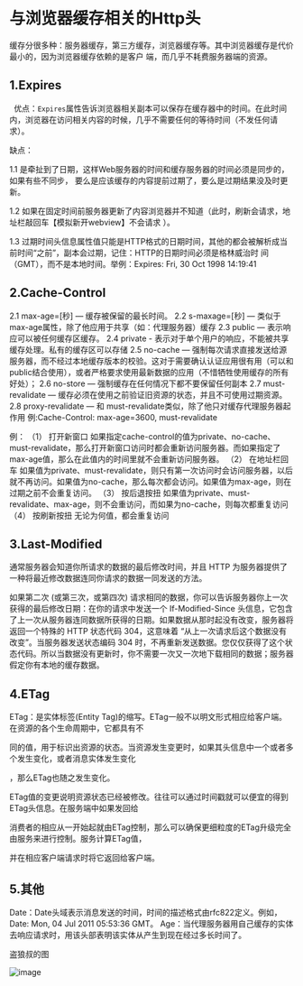 # 与浏览器缓存相关的Http头

缓存分很多种：服务器缓存，第三方缓存，浏览器缓存等。其中浏览器缓存是代价最小的，因为浏览器缓存依赖的是客户 端，而几乎不耗费服务器端的资源。

## 1.Expires
  
优点：`Expires`属性告诉浏览器相关副本可以保存在缓存器中的时间。在此时间内，浏览器在访问相关内容的时候，几乎不需要任何的等待时间（不发任何请求）。

缺点：

1.1 是牵扯到了日期，这样Web服务器的时间和缓存服务器的时间必须是同步的，如果有些不同步， 要么是应该缓存的内容提前过期了，要么是过期结果没及时更新。

1.2 如果在固定时间前服务器更新了内容浏览器并不知道（此时，刷新会请求，地址栏敲回车【模拟新开webview】不会请求 ）。

1.3 过期时间头信息属性值只能是HTTP格式的日期时间，其他的都会被解析成当前时间“之前”，副本会过期，记住：HTTP的日期时间必须是格林威治时 间（GMT），而不是本地时间。举例：Expires: Fri, 30 Oct 1998 14:19:41

## 2.Cache-Control

2.1 max-age=[秒] — 缓存被保留的最长时间。
2.2 s-maxage=[秒] — 类似于max-age属性，除了他应用于共享（如：代理服务器）缓存
2.3 public — 表示响应可以被任何缓存区缓存。
2.4 private - 表示对于单个用户的响应，不能被共享缓存处理。私有的缓存区可以存储
2.5 no-cache — 强制每次请求直接发送给源服务器，而不经过本地缓存版本的校验。这对于需要确认认证应用很有用（可以和public结合使用），或者严格要求使用最新数据的应用（不惜牺牲使用缓存的所有好处）；
2.6 no-store — 强制缓存在任何情况下都不要保留任何副本
2.7 must-revalidate — 缓存必须在使用之前验证旧资源的状态，并且不可使用过期资源。
2.8 proxy-revalidate — 和 must-revalidate类似，除了他只对缓存代理服务器起作用
例:Cache-Control: max-age=3600, must-revalidate

例：
（1） 打开新窗口
如果指定cache-control的值为private、no-cache、must-revalidate，那么打开新窗口访问时都会重新访问服务器。而如果指定了max-age值，那么在此值内的时间里就不会重新访问服务器。
（2） 在地址栏回车
如果值为private、must-revalidate，则只有第一次访问时会访问服务器，以后就不再访问。如果值为no-cache，那么每次都会访问。如果值为max-age，则在过期之前不会重复访问。
（3） 按后退按扭
如果值为private、must-revalidate、max-age，则不会重访问，而如果为no-cache，则每次都重复访问
（4） 按刷新按扭
无论为何值，都会重复访问

## 3.Last-Modified

  通常服务器会知道你所请求的数据的最后修改时间，并且 HTTP 为服务器提供了一种将最近修改数据连同你请求的数据一同发送的方法。

  如果第二次 (或第三次，或第四次) 请求相同的数据，你可以告诉服务器你上一次获得的最后修改日期：在你的请求中发送一个 If-Modified-Since 头信息，它包含了上一次从服务器连同数据所获得的日期。如果数据从那时起没有改变，服务器将返回一个特殊的 HTTP 状态代码 304，这意味着 “从上一次请求后这个数据没有改变”。当服务器发送状态编码 304 时，不再重新发送数据。您仅仅获得了这个状态代码。所以当数据没有更新时，你不需要一次又一次地下载相同的数据；服务器假定你有本地的缓存数据。

## 4.ETag

ETag：是实体标签(Entity Tag)的缩写。ETag一般不以明文形式相应给客户端。在资源的各个生命周期中，它都具有不

同的值，用于标识出资源的状态。当资源发生变更时，如果其头信息中一个或者多个发生变化，或者消息实体发生变化

，那么ETag也随之发生变化。

ETag值的变更说明资源状态已经被修改。往往可以通过时间戳就可以便宜的得到ETag头信息。在服务端中如果发回给

消费者的相应从一开始起就由ETag控制，那么可以确保更细粒度的ETag升级完全由服务来进行控制。服务计算ETag值，

并在相应客户端请求时将它返回给客户端。

## 5.其他

Date：Date头域表示消息发送的时间，时间的描述格式由rfc822定义。例如，Date: Mon, 04 Jul 2011 05:53:36 GMT。
Age：当代理服务器用自己缓存的实体去响应请求时，用该头部表明该实体从产生到现在经过多长时间了。

盗狼叔的图

![image](https://user-images.githubusercontent.com/9944527/29805178-94daffce-8cba-11e7-8c8f-13cf9c314462.png)
